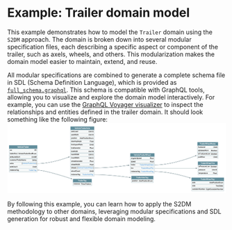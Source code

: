 # Example: Trailer domain model

This example demonstrates how to model the `Trailer` domain using the `S2DM` approach.
The domain is broken down into several modular specification files, each describing a specific aspect or component of the trailer, such as axels, wheels, and others.
This modularization makes the domain model easier to maintain, extend, and reuse.

All modular specifications are combined to generate a complete schema file in SDL (Schema Definition Language), which is provided as [`full_schema.graphql`](https://github.com/COVESA/s2dm/tree/main/examples/trailer/full_schema.graphql).
This schema is compatible with GraphQL tools, allowing you to visualize and explore the domain model interactively.
For example, you can use the [GraphQL Voyager visualizer](https://graphql-kit.com/graphql-voyager/) to inspect the relationships and entities defined in the trailer domain.
It should look something like the following figure:
![GraphQL Voyager visualization of the Trailer domain model](trailer_voyager_graph.png)

By following this example, you can learn how to apply the S2DM methodology to other domains, leveraging modular specifications and SDL generation for robust and flexible domain modeling.
